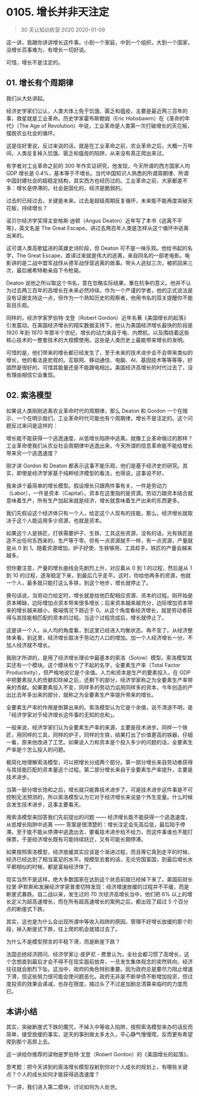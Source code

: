 # 0105. 增长并非天注定
> 30 天认知训练营·2020
2020-01-09

这一讲，我跟你讲讲增长这件事。小到一个家庭，中到一个组织，大到一个国家，没增长百事难为，有增长一切好说。

可惜，增长不是注定的。

## 01. 增长有个周期律

我们从大处讲起。

经济史学家们公认，人类大体上免于饥饿、匮乏和瘟疫，主要是最近两三百年的事，救星就是工业革命。历史学家霍布斯鲍姆（Eric Hobsbawm）在《革命的年代》（The Age of Revolution）中说，工业革命是人类第一次打破增长的天花板，摆脱农业社会的循环。

这是往好里说，反过来说的话，就是在工业革命之前，农业革命之后，大概一万年间，人类反复掉入饥饿、匮乏和瘟疫的陷阱，从来没有真正爬出来过。

有学者对工业革命之前的 300 年作实证研究，他发现，今天所谓的西方国家人均 GDP 增长是 0.4%，基本等于不增长。当代中国知识人熟悉的所谓周期律、所谓中国封建社会的超稳定结构，其实西方也经历过的。工业革命之前，大家都差不多：增长是停滞的，社会是固化的，经济是脆弱的。

过去的已经过去，关键是未来。过去是超级周期反复循环，未来能不能再度突破天花板，持续增长？

诺贝尔经济学奖得主安格斯·迪顿（Angus Deaton）近年写了本书《逃离不平等》，英文名是 The Great Escape，讲过去两百年人类是怎样从这个循环中逃离出来的。

这可谓人类高歌猛进的英雄史诗阶段，但 Deaton 可不是一味乐观。他给书起的名字，The Great Escape，直译过来就是伟大的逃离，来自同名的一部老电影。电影讲的是二战中盟军战俘从德军战俘营逃离的故事。带头人逃狱三次，被抓回来三次，最后被希特勒亲自下令枪毙。

Deaton 说他之所以取这个书名，意在忽略实际结果，重在抗争的意义。他并不认为过去两三百年的高增长在未来必然持续。作为一个严谨的学者，他的正式说法是没有证据支持这一点，但作为一个熟知历史的观察者，他用书名的双关提醒你不能盲目乐观。

同样的，经济学家罗伯特·戈登（Robert Gordon）近年名著《美国增长的起落》引发震动。在美国经济增长的翔实数据支持下，他认为美国经济增长最快的阶段是 1920 年到 1970 年那半个世纪，增长的动力来自于电、内燃机，以及围绕着这些核心技术的一整套技术的大规模使用。这些是人类历史上最能带来增长的发明。

可惜的是，他们带来的增长都已经发生了，至于未来的技术进步会不会带来类似的增长，他的看法是悲观的。互联网、移动通信、电脑、AI、基因技术等等等等，好固然是很好的，可惜其能量还是不能跟电相比。美国经济高增长的时代过去了，没有理由相信它会重现。

## 02. 索洛模型

如果说人类刚刚逃离农业革命时代的周期律，那么 Deaton 和 Gordon 一个在暗示、一个在明示我们，工业革命时代可能也有个周期律，增长不是注定的。这个问题反过来问是这样的：

增长能不能获得一个逃逸速度，从低增长陷阱中逃离，就像工业革命做过的那样？工业革命使我们从农业社会周期律中逃逸出来，今天所谓的信息革命能不能给增长带来另一个逃逸速度？

刚才讲 Gordon 和 Deaton 都表示这事不能乐观，他们是基于经济史的研究。其实，即使是经济学家基于纯粹经济模型的看法，也得说，这事说不好。

我来讲个最简单的增长模型。假设增长只跟两件事有关，一件是劳动力（Labor），一件是资本（Capital）。资本在这里指的是资源。劳动力跟资本结合就意味着生产，所有生产加起来就是经济，增长就意味着生产出来的东西更多。

我们先假设这个经济体只有一个人，给定这个人现有的技能，那么，经济增长就取决于这个人能运用多少资源，也就是资本。

如果这个人是铁匠，打铁需要炉子、生铁、工具这些资源，没有的话，光有铁匠是造不出任何东西来的，生产等于零。但有一点资源就不一样，有一点资源，产量就是从 0 到 1。随着资源增加，炉子好使、生铁够用、工具趁手，铁匠的产量会越来越多。

但你要注意，产量的增长曲线会先剧烈上升，对应着从 0 到 1 的过程，然后是从 1 到 10 的过程，逐渐稳定下来，到最后几乎走平。这时，你给他再多的资源，他就一个人，最多就只能打这么多铁，到这个地步，增长就停止了。

换句话说，当劳动力给定时，增长就是给他匹配相应资源、资本的过程。刚开始是资本稀缺，边际增加点资本带来很多增长；后来资本越来越充分，边际增加资本带来的增长越来越小，极端情况下趋近于 0。从这个角度看经济增长，就是劳动者获得与其技能相匹配的资本的过程。当这个过程完成后，增长就停止了。

这是讲一个人，从人均的角度看，到这里已经进入均衡状态，再不变了。从经济整体来看，到这里，经济增长取决于劳动力人口的增加。加一个人经济增长一分，不加人经济就不增长。

我刚才所讲的，是用了经济增长理论中最基本的索洛（Solow）模型。索洛模型其实还有一个模块。这个模块有个了不起的名字，全要素生产率（Total Factor Productivity），但严格地说它是个余值。人力和资本是生产的要素投入，在 GDP 中把要素投入的贡献扣除掉之后，还剩下的部分，经济学家称之为全要素生产率带来的贡献。如果要素投入不变，同样多的劳动力运用同样多的资本，今年创造的产出比去年多出来的部分，就称之为全要素生产率提升带来的增长。

全要素生产率的作用是倒算出来的。索洛模型认为它是个余值，说不清道不明，是「经济学家对于经济增长这件事的无知的总和」。

一般来说，经济学家们认为全要素生产率的来源，主要是技术进步。同样一个铁匠，用同样的工具，同样的炉子，同样的生铁，结果打出了价值更高的铁器，仔细一看，原来他改进了工艺。如果说人力和资本是个投入多少的问题的话，全要素生产率是个怎么投入的问题。

极简化地理解索洛模型，可以把增长分成两个部分。第一部分增长来自劳动者获得与其技能匹配的资本量这个过程。第二部分增长来自于全要素生产率提升，主要是技术进步。

当第一部分增长饱和之后，增长就只能靠技术进步了。可是技术进步这件事是不可控制无法预测的，所以索洛模型认为它对于经济增长来说是个外生变量。什么时候会发生技术进步，这事主要看天。

用索洛模型来回答我们先前提出的问题 —— 经济增长能不能获得一个逃逸速度，从低增长陷阱中逃离 —— 答案是很清楚的：增长注定会先高后低，最后陷于停滞。至于能不能从停滞中逃逸出去，要看技术进步给不给力，而这件事谁也不能打保票，于是经济增长既有可能持续跃迁，又有可能长期停滞。

如果按照索洛模型，经济放缓其实应该是个渐进过程，而且等它真到走平的时候，经济已经达到了相当富足的水平。按模型去套的话，无论穷国富国，到最后增长水平都相似的时候，都是富裕经济体了。

现实当然不是这样。绝大多数国家在达到这个状态前就已经掉下来了。美国前财长拉里·萨默斯和发展经济学家普里切特发现：经济增速放缓的过程并不平缓，而是断崖式暴跌。自二战以来，发生过的 70 次经济高增长当中，他们把 6% 以上的增长定义为超高速增长，而在所有超高速增长的案例之后，都出现了超过 5 个百分点的断崖式下跌。

其实，这也是为什么会出现所谓中等收入陷阱的原因。管理不好增长放缓的那个阶段，掉入断崖式下跌，往上爬的机会就错过去了。

为什么不是模型预言的平稳下滑，而是断崖下跌？

法国总统经济顾问、经济学家让·皮萨尼 - 费里认为，全社会都习惯了高增长，这个念想直到最后才会不得不在现实面前放弃，一旦发生集体观念的突然转向，经济往往就会剧烈下坠。这当中，政府的角色特别重要。因为政府总是要尽力阻止增速下滑，但这些努力很可能会使问题恶化。政府无非是不断举债不断增加投资，但过度投资的效果会递减，也存在限度，搞过头了不过是加剧总清算来临时的力度而已。

## 本讲小结

其实，突破断崖式下跌的魔咒，不掉入中等收入陷阱，按照索洛模型来办的话反而简单，接受放缓的事实，逆天的事别做太多太久，平心静气慢慢爬，反而更有希望爬到那个高原上去。

这一讲给你推荐的读物是罗伯特·戈登（Robert Gordon）的《美国增长的起落》。

思考题：把今天讲到的索洛增长模型投射到你对个人成长的规划上，有哪些关键点？个人的成长如何才能获得逃逸速度？

下一讲，我们进入第二模块，讨论如何为人处世。

